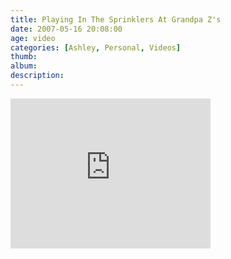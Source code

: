 ```yaml
---
title: Playing In The Sprinklers At Grandpa Z's
date: 2007-05-16 20:08:00
age: video
categories: [Ashley, Personal, Videos]
thumb: 
album: 
description: 
---
```


<iframe height="240" src="https://skydrive.live.com/embed?cid=F443C8FEC5D6FFCE&amp;resid=F443C8FEC5D6FFCE%21200&amp;authkey=AInOXY8M3bPYJbc" frameborder="0" width="320" scrolling="no"></iframe>
